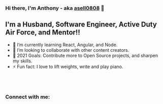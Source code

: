 ### Hi there, I'm Anthony - aka [asell0808][website] 👋

## I'm a Husband, Software Engineer, Active Duty Air Force, and Mentor!!


- 🌱 I’m currently learning React, Angular, and Node.
- 👯 I’m looking to collaborate with other content creators.
- 🥅 2021 Goals: Contribute more to Open Source projects, and sharpen my skills.
- ⚡ Fun fact: I love to lift weights, write and play piano.

<br />
<br />

### Connect with me:

[website]: https://github.com/asell0808
[instagram]: https://instagram.com/asell0808
[linkedin]: www.linkedin.com/in/anthony-sellers-027b69111
